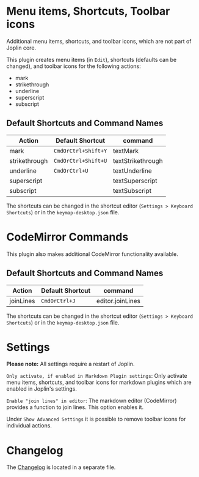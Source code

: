 # Menu items, Shortcuts, Toolbar icons

Additional menu items, shortcuts, and toolbar icons, which are not part of Joplin core.

This plugin creates menu items (in `Edit`), shortcuts (defaults can be changed), and toolbar icons for the following actions:

- mark
- strikethrough
- underline
- superscript
- subscript

## Default Shortcuts and Command Names

| Action         | Default Shortcut    | command            |
|----------------|---------------------|--------------------|
| mark           | `CmdOrCtrl+Shift+Y` | textMark           |
| strikethrough  | `CmdOrCtrl+Shift+U` | textStrikethrough  |
| underline      | `CmdOrCtrl+U`       | textUnderline      |
| superscript    |                     | textSuperscript    |
| subscript      |                     | textSubscript      |

The shortcuts can be changed in the shortcut editor (`Settings > Keyboard Shortcuts`) or in the `keymap-desktop.json` file.

# CodeMirror Commands

This plugin also makes additional CodeMirror functionality available.

## Default Shortcuts and Command Names

| Action         | Default Shortcut    | command            |
|----------------|---------------------|--------------------|
| joinLines      | `CmdOrCtrl+J`       | editor.joinLines   |

The shortcuts can be changed in the shortcut editor (`Settings > Keyboard Shortcuts`) or in the `keymap-desktop.json` file.

# Settings

**Please note:** All settings require a restart of Joplin.

`Only activate, if enabled in Markdown Plugin settings`: Only activate menu items, shortcuts, and toolbar icons for markdown plugins which are enabled in Joplin's settings.

`Enable "join lines" in editor`:  The markdown editor (CodeMirror) provides a function to join lines. This option enables it.

Under `Show Advanced Settings` it is possible to remove toolbar icons for individual actions.

# Changelog

The [Changelog](https://github.com/tessus/joplin-plugin-menu-shortcut-toolbar/blob/master/Changelog.md) is located in a separate file.
